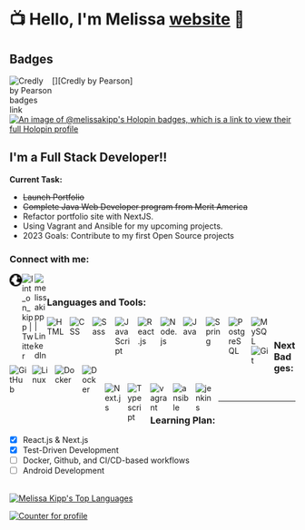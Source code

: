 # 📺 Hello, I'm Melissa [website] 👋

## Badges
[<img align="left" alt="Credly by Pearson badges link" width="75px" src="https://github.com/melissakipp/melissakipp/assets/49261904/06a3e3f4-c1ae-453c-8e3e-2d70f089f5eb" />][Credly by Pearson]

[![An image of @melissakipp's Holopin badges, which is a link to view their full Holopin profile](https://holopin.me/melissakipp)](https://holopin.io/@melissakipp)

## I'm a Full Stack Developer!!

**Current Task:**

- ~~Launch Portfolio~~
- ~~Complete Java Web Developer program from Merit America~~
- Refactor portfolio site with NextJS.
- Using Vagrant and Ansible for my upcoming projects.
- 2023 Goals: Contribute to my first Open Source projects

### Connect with me:

[<img align="left" alt="Melissa J Kipp dot com" width="22px" src="https://raw.githubusercontent.com/iconic/open-iconic/master/svg/globe.svg" />][website]
[<img align="left" alt="lint_on_kipp | Twitter" width="22px" src="https://cdn.jsdelivr.net/npm/simple-icons@v3/icons/twitter.svg" />][twitter]
[<img align="left" alt="melissakipp | LinkedIn" width="22px" src="https://cdn.jsdelivr.net/npm/simple-icons@v3/icons/linkedin.svg" />][linkedin]

<br />

### Languages and Tools:
<img align="left" alt="HTML" title="HTML" width="30px" style="padding-right:10px;" src="https://cdn.jsdelivr.net/gh/devicons/devicon/icons/html5/html5-plain.svg" />

<img align="left" alt="CSS" title="CSS" width="30px" style="padding-right:10px;" src="https://cdn.jsdelivr.net/gh/devicons/devicon/icons/css3/css3-plain.svg" />

<img align="left" alt="Sass" title="Sass" width="30px" style="padding-right:10px;" src="https://cdn.jsdelivr.net/gh/devicons/devicon/icons/sass/sass-original.svg" />

<img align="left" alt="JavaScript" title="JavaScript" width="30px" style="padding-right:10px;" src="https://cdn.jsdelivr.net/gh/devicons/devicon/icons/javascript/javascript-plain.svg" />

<img align="left" alt="React.js" title="React.js" width="30px" style="padding-right:10px;" src="https://cdn.jsdelivr.net/gh/devicons/devicon/icons/react/react-original.svg" />

<img align="left" alt="Node.js" title="Node.js" width="30px" style="padding-right:10px;" src="https://cdn.jsdelivr.net/gh/devicons/devicon/icons/nodejs/nodejs-original.svg" />

<img align="left" alt="Java" title="Java" width="30px" style="padding-right:10px;" src="https://cdn.jsdelivr.net/gh/devicons/devicon/icons/java/java-original.svg"/>

<img align="left" alt="Spring" title="Spring" width="30px" style="padding-right:10px;" src="https://cdn.jsdelivr.net/gh/devicons/devicon/icons/spring/spring-original.svg" />

<img align="left" alt="PostgreSQL" title="PostgreSQL" width="30px" style="padding-right:10px;" src="https://cdn.jsdelivr.net/gh/devicons/devicon/icons/postgresql/postgresql-original-wordmark.svg" />

<img align="left" alt="MySQL" title="MySQL" width="30px" style="padding-right:10px;" src="https://cdn.jsdelivr.net/gh/devicons/devicon/icons/mysql/mysql-original.svg" />

<img align="left" alt="Git" title="Git" width="30px" style="padding-right:10px;" src="https://cdn.jsdelivr.net/gh/devicons/devicon/icons/git/git-original.svg" />

<img align="left" alt="GitHub" title="GitHub" width="30px" style="padding-right:10px;" src="https://cdn.jsdelivr.net/gh/devicons/devicon/icons/github/github-original.svg" />

<img align="left" alt="Linux" title="Linux" width="30px" style="padding-right:10px;" src="https://cdn.jsdelivr.net/gh/devicons/devicon/icons/linux/linux-original.svg" />

<img align="left" alt="Docker" title="Docker" width="38px" style="padding-right:10px;" src="https://cdn.jsdelivr.net/gh/devicons/devicon/icons/docker/docker-original.svg" />

<img align="left" alt="Docker" title="AWS" width="30px" style="padding-right:10px;" src="https://cdn.jsdelivr.net/gh/devicons/devicon/icons/amazonwebservices/amazonwebservices-original.svg" />

<br />

### Next Badges:
<img align="left" alt="Next.js" title="Typescript" width="30px" style="padding-right:10px;" src="https://cdn.jsdelivr.net/gh/devicons/devicon/icons/nextjs/nextjs-original.svg" />

<img align="left" alt="Typescript" title="Typescript" width="30px" style="padding-right:10px;" src="https://cdn.jsdelivr.net/gh/devicons/devicon/icons/typescript/typescript-plain.svg" />

<img align="left" alt="vagrant" title="vagrant" width="30px" style="padding-right:10px;" src="https://cdn.jsdelivr.net/gh/devicons/devicon/icons/vagrant/vagrant-original.svg" />

<img align="left" alt="ansible" title="ansible" width="30px" style="padding-right:10px;" src="https://cdn.jsdelivr.net/gh/devicons/devicon/icons/ansible/ansible-original.svg" />

<img align="left" alt="jenkins" title="jenkins" width="30px" style="padding-right:10px;" src="https://cdn.jsdelivr.net/gh/devicons/devicon/icons/jenkins/jenkins-line.svg" />

<!-- <img align="left" alt="PHP" title="PHP" width="35px" style="padding-right:10px;" src="https://cdn.jsdelivr.net/gh/devicons/devicon/icons/php/php-plain.svg" />

<img align="left" alt="WordPress" title="WordPress" width="30px" style="padding-right:10px;"  src="https://cdn.jsdelivr.net/gh/devicons/devicon/icons/wordpress/wordpress-original.svg" /> -->

<br />

---

### Learning Plan:

- [x] React.js & Next.js
- [x] Test-Driven Development
- [ ] Docker, Github, and CI/CD-based workflows
- [ ] Android Development

[website]: https://melissajkipp.com
[twitter]: https://twitter.com/lint_on_kipp
[instagram]: https://instagram.com/missyplusfour
[linkedin]: https://linkedin.com/in/melissajkipp


<!-- <br />
<img src="https://komarev.com/ghpvc/?username=melissakipp&style=for-the-badge&color=blueviolet" alt="GitHub page views"> -->
<br />
<a href="https://github.com/melissakipp/github-readme-stats"><img alt="Melissa Kipp's Top Languages" src="https://denvercoder1-github-readme-stats.vercel.app/api/top-langs/?username=melissakipp&langs_count=8&layout=compact&theme=react&hide_border=true&bg_color=1F222E&title_color=F85D7F&icon_color=F8D866&hide=Jupyter%20Notebook,Roff" height="192px"/></a>
<br />

[![Counter for profile](https://visitcount.itsvg.in/api?id=melissakipp&icon=0&color=6)](https://visitcount.itsvg.in)
